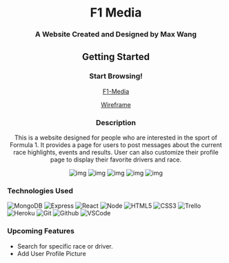 <div id="description" align="center">

# F1 Media

### A Website Created and Designed by Max Wang

## Getting Started

### Start Browsing!
[F1-Media](https://f1-media-app.herokuapp.com/)

[Wireframe](https://trello.com/b/gxSbIyIe/f1-webapp)

### Description

This is a website designed for people who are interested in 
the sport of Formula 1. It provides a page for users to post messages 
about the current race highlights, events and results. User can also 
customize their profile page to display their favorite drivers and race.


![img](https://i.imgur.com/Lyv0HoH.jpg)
![img](https://i.imgur.com/qzNqp0c.png)
![img](https://i.imgur.com/9a9LbIF.png)
![img](https://i.imgur.com/xiqXlei.png)
![img](https://i.imgur.com/mv0Ktqy.png)
</div>


### Technologies Used

![MongoDB](https://img.shields.io/badge/-MongoDB-05122A?style=flat&logo=mongodb)
![Express](https://img.shields.io/badge/-Express-05122A?style=flat&logo=express)
![React](https://img.shields.io/badge/-React-05122A?style=flat&logo=react)
![Node](https://img.shields.io/badge/-Node.js-05122A?style=flat&logo=node.js)
![HTML5](https://img.shields.io/badge/-HTML5-05122A?style=flat&logo=html5)
![CSS3](https://img.shields.io/badge/-CSS-05122A?style=flat&logo=css3)
![Trello](https://img.shields.io/badge/-Trello-05122A?style=flat&logo=trello)
![Heroku](https://img.shields.io/badge/-Heroku-05122A?style=flat&logo=heroku)
![Git](https://img.shields.io/badge/-Git-05122A?style=flat&logo=git)
![Github](https://img.shields.io/badge/-GitHub-05122A?style=flat&logo=github)
![VSCode](https://img.shields.io/badge/-VS_Code-05122A?style=flat&logo=visualstudio)


### Upcoming Features
* Search for specific race or driver.
* Add User Profile Picture